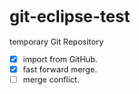 # git-eclipse-test
temporary Git Repository

 - [X] import from GitHub.
 - [X] fast forward merge.
 - [ ] merge conflict.